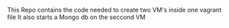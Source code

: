 This Repo contains the code needed to create two VM's inside one vagrant file 
It also starts a Mongo db on the seccond VM 
